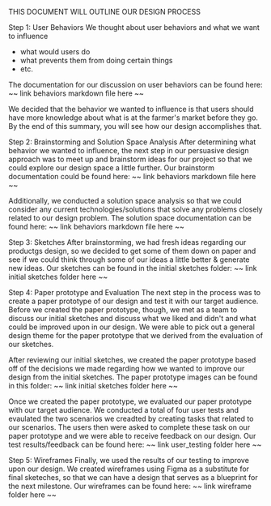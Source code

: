 THIS DOCUMENT WILL OUTLINE OUR DESIGN PROCESS

Step 1: User Behaviors
We thought about user behaviors and what we want to influence
- what would users do
- what prevents them from doing certain things
- etc.

The documentation for our discussion on user behaviors can be found here:
~~ link behaviors markdown file here ~~

We decided that the behavior we wanted to influence is that users should have more knowledge about what is at the farmer's market before they go.  By the end of this summary, you will see how our design accomplishes that.

Step 2: Brainstorming and Solution Space Analysis
After determining what behavior we wanted to influence, the next step in our persuasive design approach was to meet up and brainstorm ideas for our project so that we could explore our design space a little further. Our brainstorm documentation could be found here:
~~ link behaviors markdown file here ~~

Additionally, we conducted a solution space analysis so that we could consider any current technologies/solutions that solve any problems closely related to our design problem. The solution space documentation can be found here:
~~ link behaviors markdown file here ~~

Step 3: Sketches
After brainstorming, we had fresh ideas regarding our productgs design, so we decided to get some of them down on paper and see if we could think through some of our ideas a little better & generate new ideas.  Our sketches can be found in the initial sketches folder:
~~ link initial sketches folder here ~~

Step 4: Paper prototype and Evaluation
The next step in the process was to create a paper prototype of our design and test it with our target audience.  Before we created the paper prototype, though, we met as a team to discuss our initial sketches and discuss what we liked and didn't and what could be improved upon in our design.  We were able to pick out a general design theme for the paper prototype that we derived from the evaluation of our sketches. 

After reviewing our initial sketches, we created the paper prototype based off of the decisions we made regarding how we wanted to improve our design from the initial sketches.  The paper prototype images can be found in this folder: 
~~ link initial sketches folder here ~~

Once we created the paper prototype, we evaluated our paper prototype with our target audience.  We conducted a total of four user tests and evaulated the two scenarios we creadted by creating tasks that related to our scenarios.  The users then were asked to complete these task on our paper prototype and we were able to receive feedback on our design.  Our test results/feedback can be found here: 
~~ link user_testing folder here ~~

Step 5: Wireframes
Finally, we used the results of our testing to improve upon our design.  We created wireframes using Figma as a substitute for final sketeches, so that we can have a design that serves as a blueprint for the next milestone. Our wireframes can be found here:
~~ link wireframe folder here ~~